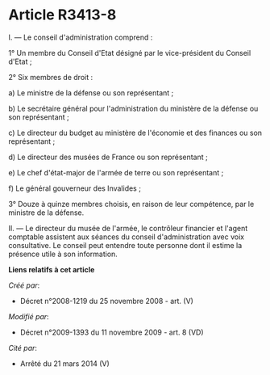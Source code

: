 # Article R3413-8

I. ― Le conseil d'administration comprend :

1° Un membre du Conseil d'Etat désigné par le vice-président du Conseil d'Etat ;

2° Six membres de droit :

a) Le ministre de la défense ou son représentant ;

b) Le secrétaire général pour l'administration du ministère de la défense ou son représentant ;

c) Le directeur du budget au ministère de l'économie et des finances ou son représentant ;

d) Le directeur des musées de France ou son représentant ;

e) Le chef d'état-major de l'armée de terre ou son représentant ;

f) Le général gouverneur des Invalides ;

3° Douze à quinze membres choisis, en raison de leur compétence, par le ministre de la défense.

II. ― Le directeur du musée de l'armée, le contrôleur financier et l'agent comptable assistent aux séances du conseil
d'administration avec voix consultative. Le conseil peut entendre toute personne dont il estime la présence utile à son
information.

**Liens relatifs à cet article**

_Créé par_:

  - Décret n°2008-1219 du 25 novembre 2008 - art. (V)

_Modifié par_:

  - Décret n°2009-1393 du 11 novembre 2009 - art. 8 (VD)

_Cité par_:

  - Arrêté du 21 mars 2014 (V)
